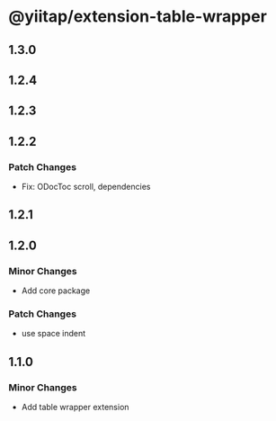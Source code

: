 # @yiitap/extension-table-wrapper

## 1.3.0

## 1.2.4

## 1.2.3

## 1.2.2

### Patch Changes

- Fix: ODocToc scroll, dependencies

## 1.2.1

## 1.2.0

### Minor Changes

- Add core package

### Patch Changes

- use space indent

## 1.1.0

### Minor Changes

- Add table wrapper extension
